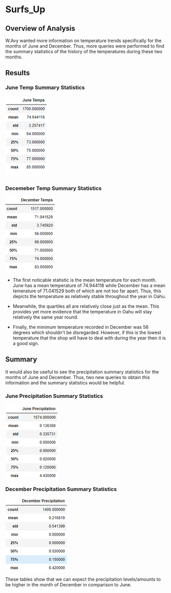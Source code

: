 # Surfs_Up

## Overview of Analysis

W.Avy wanted more information on temperature trends specifically for the months of June and December. Thus, more
queries were performed to find the summary statistics of the history of the temperatures during these two months.

## Results

### June Temp Summary Statistics
![June_Temp](https://github.com/Tbrads325/surfs_up/blob/main/images/June_Temp.png)
### Decemeber Temp Summary Statistics
![Dec_Temp](https://github.com/Tbrads325/surfs_up/blob/main/images/Dec_Temp.png)

- The first noticable statistic is the mean temperature for each month. June has a mean temperature of 74.944118 while
December has a mean temerature of 71.041529 both of which are not too far apart. Thus, this depicts the temperature as relatively
stable throughout the year in Oahu.

- Meanwhile, the quartiles all are relatively close just as the mean. This provides yet more evidence that the temperature in Oahu
will stay relatively the same year round.

- Finally, the minimum temperature recorded in December was 56 degrees which shouldn't be disregarded. However, if this is the lowest temperature that
the shop will have to deal with during the year then it is a good sign. 

## Summary

It would also be useful to see the precipitation summary statistics for the months of June and December. Thus, two new queries to obtain this
information and the summary statistics would be helpful. 

### June Precipitation Summary Statistics
![June_Prec](https://github.com/Tbrads325/surfs_up/blob/main/images/June_Prec.png)
### December Precipitation Summary Statistics
![Dec_Prec](https://github.com/Tbrads325/surfs_up/blob/main/images/Dec_Prec.png)

These tables show that we can expect the precipitation levels/amounts to be higher in the month of December in comparison to June. 